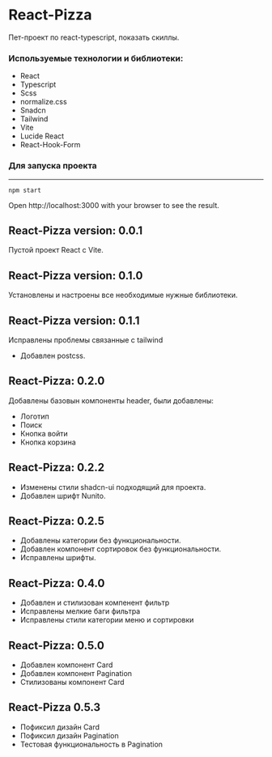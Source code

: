 # React-Pizza
Пет-проект по react-typescript, показать скиллы.

### Используемые технологии и библиотеки: 
- React
- Typescript
- Scss
- normalize.css
- Snadcn
- Tailwind
- Vite
- Lucide React
- React-Hook-Form

### Для запуска проекта
---
```
npm start
```

Open http://localhost:3000 with your browser to see the result.

## React-Pizza version: 0.0.1
Пустой проект React с Vite.

## React-Pizza version: 0.1.0
Установлены и настроены все необходимые нужные библиотеки.

## React-Pizza version: 0.1.1
Исправлены проблемы связанные с tailwind
- Добавлен postcss.

## React-Pizza: 0.2.0
Добавлены базовын компоненты header, были добавлены: 
- Логотип
- Поиск
- Кнопка войти
- Кнопка корзина

## React-Pizza: 0.2.2
- Изменены стили shadcn-ui подходящий для проекта.
- Добавлен шрифт Nunito.
  
## React-Pizza: 0.2.5
- Добавлены категории без функциональности.
- Добавлен компонент сортировок без функциональности.
- Исправлены шрифты.
  
## React-Pizza: 0.4.0
- Добавлен и стилизован компенент фильтр
- Исправлены мелкие баги фильтра
- Исправлены стили категории меню и сортировки
  
## React-Pizza: 0.5.0
- Добавлен компонент Card
- Добавлен компонент Pagination
- Стилизованы компонент Card
  
## React-Pizza 0.5.3
- Пофиксил дизайн Card
- Пофиксил дизайн Pagination
- Тестовая функциональность в Pagination